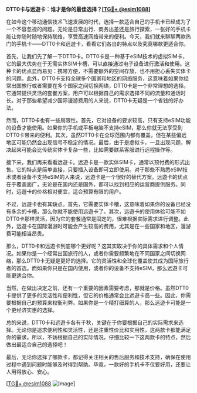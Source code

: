 **DTT0卡与远遊卡：谁才是你的最佳选择？[[TG💪+ @esim1088](https://t.me/s/esim1088)]**

在如今这个移动通信技术飞速发展的时代，选择一款适合自己的手机卡已经成为了一个不容忽视的问题。无论是日常出行、商务出差还是旅行探索，一张好的手机卡能让你随时随地保持联络，享受高速网络带来的便利。今天，我们就来聊聊两款热门的手机卡——DTT0卡和远遊卡，看看它们各自的特点以及究竟哪款更适合你。

首先，让我们先了解一下DTT0卡。DTT0卡是一种基于eSIM技术的虚拟SIM卡，它的最大优势在于无需实体SIM卡槽，可以直接通过电子设备进行激活和使用。这种卡的优点显而易见：携带方便，不需要额外的空间存放，也不用担心丢失实体卡的问题。此外，DTT0卡支持全球多个国家和地区的网络服务，这意味着如果你经常出国旅行或者需要在多个国家之间切换网络，DTT0卡是一个非常理想的选择。它通常提供灵活的套餐方案，用户可以根据自己的需求选择不同的流量和通话时长。对于那些希望减少国际漫游费用的人来说，DTT0卡无疑是一个省钱的好办法。

然而，DTT0卡也有一些局限性。首先，它对设备的要求较高，只有支持eSIM功能的设备才能使用。如果你的手机或平板电脑不支持eSIM，那么你就无法享受到DTT0卡带来的便利。其次，虽然DTT0卡在全球范围内都有覆盖，但在某些偏远地区可能仍然会出现信号不稳定的情况。最后，由于是虚拟卡，一旦出现问题，解决起来可能会比传统实体卡复杂一些，比如需要联系客服进行远程操作等。

接下来，我们再来看看远遊卡。远遊卡是一款实体SIM卡，通常以预付费的形式出售。它的特点是简单直接，只要插入设备即可立即使用。对于那些不熟悉eSIM技术或者设备不支持eSIM的人来说，远遊卡是一个很好的替代方案。远遊卡的优点在于覆盖面广，无论是在国内还是国外，都可以找到相应的运营商提供服务。同时，远遊卡的价格相对便宜，适合预算有限的用户。

不过，远遊卡也有其缺点。首先，它需要实体卡槽，这意味着如果你的设备已经没有多余的卡槽，那么你就不能使用远遊卡了。其次，远遊卡的使用体验可能不如DTT0卡那样灵活，因为它的套餐通常是固定的，很难根据实际需求进行调整。此外，远遊卡在国际漫游时可能会产生较高的费用，尤其是在一些国家和地区，漫游费可能相当昂贵。

那么，DTT0卡和远遊卡到底哪个更好呢？这其实取决于你的具体需求和个人情况。如果你是一个经常出国旅行的人，或者你需要频繁地在不同国家之间切换网络，那么DTT0卡无疑是更好的选择。它的灵活性和全球化覆盖使其成为国际旅行者的首选。而如果你只是在国内使用，或者你的设备不支持eSIM，那么远遊卡可能更适合你。

当然，在做出决定之前，还有一个重要的因素需要考虑，那就是价格。虽然DTT0卡提供了更多的灵活性和便利性，但它的价格通常会比远遊卡高一些。因此，你需要根据自己的预算来权衡利弊。如果你是一个精打细算的人，那么远遊卡可能是一个更经济实惠的选择。

总的来说，DTT0卡和远遊卡各有千秋，关键在于你要根据自己的实际需求来选择。无论你是追求便利性和灵活性，还是注重性价比和实用性，这两款卡都能满足你的需求。所以，不妨根据自己的实际情况，仔细比较一下这两款卡的特点，然后做出最适合自己的选择吧！

最后，无论你选择了哪款卡，都记得关注相关的售后服务和技术支持，确保在使用过程中遇到问题时能够及时得到帮助。毕竟，一款好的手机卡不仅要好用，还要让人用得放心、安心。

[[TG💪+ @esim1088](https://t.me/s/esim1088) ![Image](https://i.postimg.cc/4NQfJmqS/Snipaste-2025-05-13-00-14-12.png)]